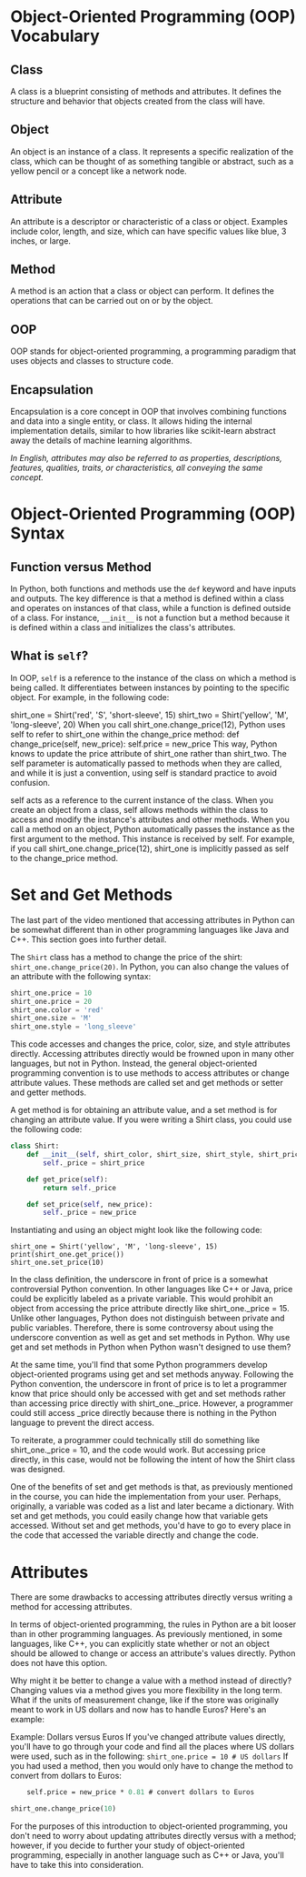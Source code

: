 # Object-Oriented Programming (OOP) Vocabulary

## Class
A class is a blueprint consisting of methods and attributes. It defines the structure and behavior that objects created from the class will have.

## Object
An object is an instance of a class. It represents a specific realization of the class, which can be thought of as something tangible or abstract, such as a yellow pencil or a concept like a network node.

## Attribute
An attribute is a descriptor or characteristic of a class or object. Examples include color, length, and size, which can have specific values like blue, 3 inches, or large.

## Method
A method is an action that a class or object can perform. It defines the operations that can be carried out on or by the object.

## OOP
OOP stands for object-oriented programming, a programming paradigm that uses objects and classes to structure code.

## Encapsulation
Encapsulation is a core concept in OOP that involves combining functions and data into a single entity, or class. It allows hiding the internal implementation details, similar to how libraries like scikit-learn abstract away the details of machine learning algorithms.

*In English, attributes may also be referred to as properties, descriptions, features, qualities, traits, or characteristics, all conveying the same concept.*

# Object-Oriented Programming (OOP) Syntax

## Function versus Method
In Python, both functions and methods use the `def` keyword and have inputs and outputs. The key difference is that a method is defined within a class and operates on instances of that class, while a function is defined outside of a class. For instance, `__init__` is not a function but a method because it is defined within a class and initializes the class's attributes.

## What is `self`?
In OOP, `self` is a reference to the instance of the class on which a method is being called. It differentiates between instances by pointing to the specific object. For example, in the following code:

shirt_one = Shirt('red', 'S', 'short-sleeve', 15)
shirt_two = Shirt('yellow', 'M', 'long-sleeve', 20)
When you call shirt_one.change_price(12), Python uses self to refer to shirt_one within the change_price method:
def change_price(self, new_price):
    self.price = new_price
This way, Python knows to update the price attribute of shirt_one rather than shirt_two. The self parameter is automatically passed to methods when they are called, and while it is just a convention, using self is standard practice to avoid confusion.

self acts as a reference to the current instance of the class. When you create an object from a class, self allows methods within the class to access and modify the instance's attributes and other methods. When you call a method on an object, Python automatically passes the instance as the first argument to the method. This instance is received by self. For example, if you call shirt_one.change_price(12), shirt_one is implicitly passed as self to the change_price method.

# Set and Get Methods

The last part of the video mentioned that accessing attributes in Python can be somewhat different than in other programming languages like Java and C++. This section goes into further detail.

The `Shirt` class has a method to change the price of the shirt: `shirt_one.change_price(20)`. In Python, you can also change the values of an attribute with the following syntax:

```python
shirt_one.price = 10
shirt_one.price = 20
shirt_one.color = 'red'
shirt_one.size = 'M'
shirt_one.style = 'long_sleeve'
```

This code accesses and changes the price, color, size, and style attributes directly. Accessing attributes directly would be frowned upon in many other languages, but not in Python. Instead, the general object-oriented programming convention is to use methods to access attributes or change attribute values. These methods are called set and get methods or setter and getter methods.

A get method is for obtaining an attribute value, and a set method is for changing an attribute value. If you were writing a Shirt class, you could use the following code:
```python
class Shirt:
    def __init__(self, shirt_color, shirt_size, shirt_style, shirt_price):
        self._price = shirt_price

    def get_price(self):
        return self._price

    def set_price(self, new_price):
        self._price = new_price
```
Instantiating and using an object might look like the following code:
```
shirt_one = Shirt('yellow', 'M', 'long-sleeve', 15)
print(shirt_one.get_price())
shirt_one.set_price(10)
```

In the class definition, the underscore in front of price is a somewhat controversial Python convention. In other languages like C++ or Java, price could be explicitly labeled as a private variable. This would prohibit an object from accessing the price attribute directly like shirt_one._price = 15. Unlike other languages, Python does not distinguish between private and public variables. Therefore, there is some controversy about using the underscore convention as well as get and set methods in Python. Why use get and set methods in Python when Python wasn't designed to use them?

At the same time, you'll find that some Python programmers develop object-oriented programs using get and set methods anyway. Following the Python convention, the underscore in front of price is to let a programmer know that price should only be accessed with get and set methods rather than accessing price directly with shirt_one._price. However, a programmer could still access _price directly because there is nothing in the Python language to prevent the direct access.

To reiterate, a programmer could technically still do something like shirt_one._price = 10, and the code would work. But accessing price directly, in this case, would not be following the intent of how the Shirt class was designed.

One of the benefits of set and get methods is that, as previously mentioned in the course, you can hide the implementation from your user. Perhaps, originally, a variable was coded as a list and later became a dictionary. With set and get methods, you could easily change how that variable gets accessed. Without set and get methods, you'd have to go to every place in the code that accessed the variable directly and change the code.


# Attributes

There are some drawbacks to accessing attributes directly versus writing a method for accessing attributes.

In terms of object-oriented programming, the rules in Python are a bit looser than in other programming languages. As previously mentioned, in some languages, like C++, you can explicitly state whether or not an object should be allowed to change or access an attribute's values directly. Python does not have this option.

Why might it be better to change a value with a method instead of directly? Changing values via a method gives you more flexibility in the long term. What if the units of measurement change, like if the store was originally meant to work in US dollars and now has to handle Euros? Here's an example:

Example: Dollars versus Euros
If you've changed attribute values directly, you'll have to go through your code and find all the places where US dollars were used, such as in the following:
```shirt_one.price = 10 # US dollars```
If you had used a method, then you would only have to change the method to convert from dollars to Euros:
```def change_price(self, new_price):
    self.price = new_price * 0.81 # convert dollars to Euros

shirt_one.change_price(10)
```

For the purposes of this introduction to object-oriented programming, you don't need to worry about updating attributes directly versus with a method; however, if you decide to further your study of object-oriented programming, especially in another language such as C++ or Java, you'll have to take this into consideration.
